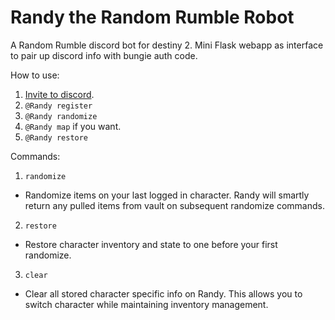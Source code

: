 # Randy the Random Rumble Robot
A Random Rumble discord bot for destiny 2.
Mini Flask webapp as interface to pair up discord info with bungie auth code.

How to use:
1. [Invite to discord](https://discordapp.com/api/oauth2/authorize?client_id=644787087064825856&permissions=18432&scope=bot).
2. `@Randy register`
3. `@Randy randomize`
4. `@Randy map` if you want.
5. `@Randy restore`

Commands:
1. `randomize`
 * Randomize items on your last logged in character.
   Randy will smartly return any pulled items from vault on subsequent randomize commands.
2. `restore`
 * Restore character inventory and state to one before your first randomize.
3. `clear`
 * Clear all stored character specific info on Randy.
   This allows you to switch character while maintaining inventory management.

